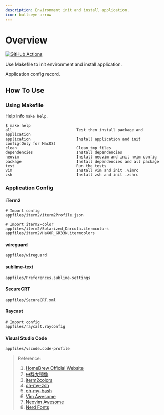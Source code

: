 ```yaml
---
description: Environment init and install application.
icon: bullseye-arrow
---
```


# Overview

[![GitHub Actions](https://img.shields.io/github/actions/workflow/status/yakir3/environment/make-test.yml?label=make-test&logo=github&logoColor=white)](https://github.com/yakir3/environment/actions/workflows/make-test.yml)

Use Makefile to init environment and install application.

Application config record.

## How To Use

### Using Makefile

Help info `make help`.
```console
$ make help
all                            Test then install package and application
application                    Install application and init config(Only for MacOS)
clean                          Clean tmp files
dependencies                   Install dependencies
neovim                         Install neovim and init nvim config
package                        Install dependencies and all package
test                           Run the tests
vim                            Install vim and init .vimrc
zsh                            Install zsh and init .zshrc
```


### Application Config

#### iTerm2
```console
# Import config
appfiles/iterm2/iterm2Profile.json

# Import iterm2-color
appfiles/iterm2/Solarized_Darcula.itermcolors
appfiles/iterm2/HaX0R_GR33N.itermcolors
```

#### wireguard
```console
appfiles/wireguard
```

#### sublime-text
```console
appfiles/Preferences.sublime-settings
```

#### SecureCRT
```console
appfiles/SecureCRT.xml
```

#### Raycast
```console
# Import config
appfiles/raycast.rayconfig
```

#### Visual Studio Code
```console
appfiles/vscode.code-profile
```



> Reference:
> 1. [HomeBrew Official Website](https://brew.sh)
> 2. [中科大镜像](https://mirrors.ustc.edu.cn/help/brew.git.html)
> 3. [iterm2colors](https://iterm2colorschemes.com/)
> 4. [oh-my-zsh](https://github.com/ohmyzsh/ohmyzsh)
> 5. [oh-my-bash](https://github.com/ohmybash/oh-my-bash)
> 6. [Vim Awesome](https://vimawesome.com/)
> 7. [Neovim Awesome](https://github.com/rockerBOO/awesome-neovim)
> 8. [Nerd Fonts](https://www.nerdfonts.com/)
